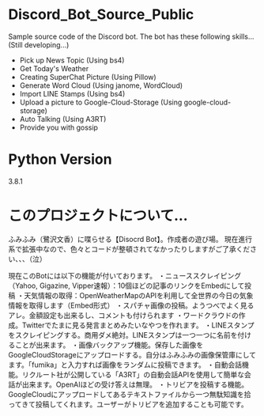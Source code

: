 # Discord_Bot_Source_Public
Sample source code of the Discord bot.
The bot has these following skills... (Still developing...)

* Pick up News Topic (Using bs4)
* Get Today's Weather 
* Creating SuperChat Picture (Using Pillow)
* Generate Word Cloud (Using janome, WordCloud)
* Import LINE Stamps (Using bs4)
* Upload a picture to Google-Cloud-Storage (Using google-cloud-storage)
* Auto Talking (Using A3RT)
* Provide you with gossip

# Python Version
3.8.1


# このプロジェクトについて…
ふみふみ（鷺沢文香）に喋らせる【Disocrd Bot】。作成者の遊び場。
現在進行系で拡張中なので、色々とコードが整頓されてなかったりしますがご了承ください、、、（泣）

現在このBotには以下の機能が付いております。
・ニューススクレイピング（Yahoo, Gigazine, Vipper速報）：10個ほどの記事のリンクをEmbedにして投稿
・天気情報の取得：OpenWeatherMapのAPIを利用して全世界の今日の気象情報を取得します（Embed形式）
・スパチャ画像の投稿。ようつべでよく見るアレ。金額設定も出来るし、コメントも付けられます
・ワードクラウドの作成。Twitterでたまに見る発言まとめみたいなやつを作れます。
・LINEスタンプをスクレイピングする。商用ダメ絶対。LINEスタンプは一つ一つに名前を付けることが出来ます。
・画像バックアップ機能。保存した画像をGoogleCloudStorageにアップロードする。自分はふみふみの画像保管庫にしてます。「fumika」と入力すれば画像をランダムに投稿できます。
・自動会話機能。リクルート社が公開している「A3RT」の自動会話APIを使用して簡単な会話が出来ます。OpenAIほどの受け答えは無理。
・トリビアを投稿する機能。GoogleCloudにアップロードしてあるテキストファイルから一つ無駄知識を拾ってきて投稿してくれます。ユーザーがトリビアを追加することも可能です。

